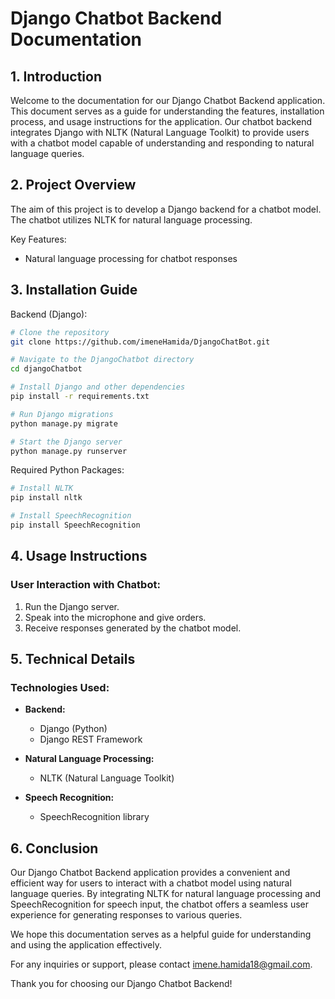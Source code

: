 # Django Chatbot Backend Documentation

## 1. Introduction
Welcome to the documentation for our Django Chatbot Backend application. This document serves as a guide for understanding the features, installation process, and usage instructions for the application. Our chatbot backend integrates Django with NLTK (Natural Language Toolkit) to provide users with a chatbot model capable of understanding and responding to natural language queries.

## 2. Project Overview
The aim of this project is to develop a Django backend for a chatbot model. The chatbot utilizes NLTK for natural language processing. 

Key Features:
- Natural language processing for chatbot responses

## 3. Installation Guide
Backend (Django):
```bash
# Clone the repository
git clone https://github.com/imeneHamida/DjangoChatBot.git

# Navigate to the DjangoChatbot directory
cd djangoChatbot

# Install Django and other dependencies
pip install -r requirements.txt

# Run Django migrations
python manage.py migrate

# Start the Django server
python manage.py runserver
```
Required Python Packages:
```bash
# Install NLTK
pip install nltk

# Install SpeechRecognition
pip install SpeechRecognition
```
## 4. Usage Instructions
### User Interaction with Chatbot:
1. Run the Django server.
2. Speak into the microphone and give orders.
3. Receive responses generated by the chatbot model.

## 5. Technical Details
### Technologies Used:
- **Backend:**
  - Django (Python)
  - Django REST Framework

- **Natural Language Processing:**
  - NLTK (Natural Language Toolkit)

- **Speech Recognition:**
  - SpeechRecognition library

## 6. Conclusion
Our Django Chatbot Backend application provides a convenient and efficient way for users to interact with a chatbot model using natural language queries. By integrating NLTK for natural language processing and SpeechRecognition for speech input, the chatbot offers a seamless user experience for generating responses to various queries. 

We hope this documentation serves as a helpful guide for understanding and using the application effectively.

For any inquiries or support, please contact [imene.hamida18@gmail.com](mailto:imene.hamida18@gmail.com).

Thank you for choosing our Django Chatbot Backend!
